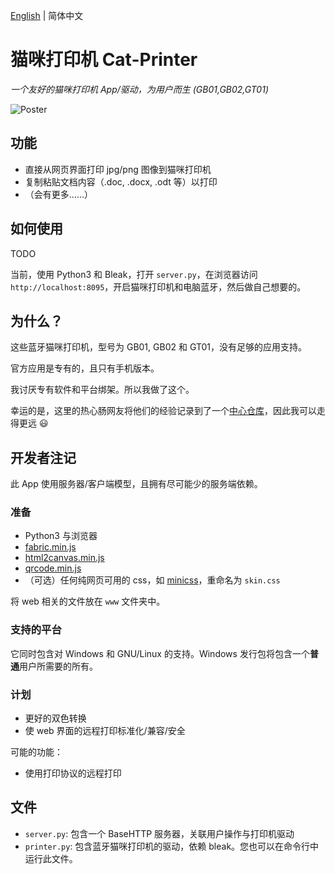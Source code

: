 [English](README.md) | 简体中文

# 猫咪打印机 Cat-Printer

*一个友好的猫咪打印机 App/驱动，为用户而生 (GB01,GB02,GT01)*

![Poster](https://repository-images.githubusercontent.com/403563361/0a315f6a-7cae-48d7-bfd4-d6fac5415d7c)

## 功能

- 直接从网页界面打印 jpg/png 图像到猫咪打印机
- 复制粘贴文档内容（.doc, .docx, .odt 等）以打印
- （会有更多……）

## 如何使用

TODO

当前，使用 Python3 和 Bleak，打开 `server.py`，在浏览器访问 `http://localhost:8095`，开启猫咪打印机和电脑蓝牙，然后做自己想要的。

## 为什么？

这些蓝牙猫咪打印机，型号为 GB01, GB02 和 GT01，没有足够的应用支持。

官方应用是专有的，且只有手机版本。

我讨厌专有软件和平台绑架。所以我做了这个。

幸运的是，这里的热心肠网友将他们的经验记录到了一个[中心仓库](https://github.com/JJJollyjim/catprinter)，因此我可以走得更远 😃

## 开发者注记

此 App 使用服务器/客户端模型，且拥有尽可能少的服务端依赖。

### 准备

- Python3 与浏览器
- [fabric.min.js](https://github.com/fabricjs/fabric.js/tree/master/dist)
- [html2canvas.min.js](https://html2canvas.hertzen.com/)
- [qrcode.min.js](https://davidshimjs.github.io/qrcodejs/)
- （可选）任何纯网页可用的 css，如 [minicss](https://minicss.org/)，重命名为 `skin.css`

将 web 相关的文件放在 `www` 文件夹中。

### 支持的平台

它同时包含对 Windows 和 GNU/Linux 的支持。Windows 发行包将包含一个**普通**用户所需要的所有。

### 计划

- 更好的双色转换
- 使 web 界面的远程打印标准化/兼容/安全

可能的功能：

- 使用打印协议的远程打印

## 文件

- `server.py`: 包含一个 BaseHTTP 服务器，关联用户操作与打印机驱动
- `printer.py`: 包含蓝牙猫咪打印机的驱动，依赖 bleak。您也可以在命令行中运行此文件。
